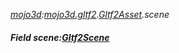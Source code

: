 _[mojo3d](../../modules/mojo3d/mojo3d-module.md):[mojo3d.gltf2](../../modules/mojo3d/mojo3d-gltf2.md).[Gltf2Asset](../../modules/mojo3d/mojo3d-gltf2-gltf2asset.md).scene_
##### Field scene:[Gltf2Scene](../../modules/mojo3d/mojo3d-gltf2-gltf2scene.md)
